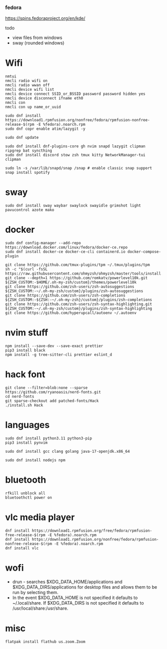 ### fedora

https://spins.fedoraproject.org/en/kde/

todo

- view files from windows
- sway (rounded windows)

# Wifi

```
nmtui
nmcli radio wifi on
nmcli radio wwan off
nmcli device wifi list
nmcli device connect SSID_or_BSSID password password hidden yes
nmcli device disconnect ifname eth0
nmcli con
nmcli con up name_or_uuid
```

```
sudo dnf install https://download1.rpmfusion.org/nonfree/fedora/rpmfusion-nonfree-release-$(rpm -E %fedora).noarch.rpm
sudo dnf copr enable atim/lazygit -y

sudo dnf update

sudo dnf install dnf-plugins-core gh nvim snapd lazygit clipman ripgrep bat syncthing
sudo dnf install discord stow zsh tmux kitty NetworkManager-tui clipman

sudo ln -s /var/lib/snapd/snap /snap # enable classic snap support
snap install spotify
```

# sway

```
sudo dnf install sway waybar swaylock swayidle grimshot light pavucontrol azote mako
```

# docker

```
sudo dnf config-manager --add-repo https://download.docker.com/linux/fedora/docker-ce.repo
sudo dnf install docker-ce docker-ce-cli containerd.io docker-compose-plugin
```

```
git clone https://github.com/tmux-plugins/tpm ~/.tmux/plugins/tpm
sh -c "$(curl -fsSL https://raw.githubusercontent.com/ohmyzsh/ohmyzsh/master/tools/install.sh)"
git clone --depth=1 https://github.com/romkatv/powerlevel10k.git ${ZSH_CUSTOM:-$HOME/.oh-my-zsh/custom}/themes/powerlevel10k
git clone https://github.com/zsh-users/zsh-autosuggestions ${ZSH_CUSTOM:-~/.oh-my-zsh/custom}/plugins/zsh-autosuggestions
git clone https://github.com/zsh-users/zsh-completions ${ZSH_CUSTOM:-${ZSH:-~/.oh-my-zsh}/custom}/plugins/zsh-completions
git clone https://github.com/zsh-users/zsh-syntax-highlighting.git ${ZSH_CUSTOM:-~/.oh-my-zsh/custom}/plugins/zsh-syntax-highlighting
git clone https://github.com/hyperupcall/autoenv ~/.autoenv
```

# nvim stuff

```
npm install --save-dev --save-exact prettier
pip3 install black
npm install -g tree-sitter-cli prettier eslint_d
```

# hack font

```
git clone --filter=blob:none --sparse https://github.com/ryanoasis/nerd-fonts.git
cd nerd-fonts
git sparse-checkout add patched-fonts/Hack
./install.sh Hack
```

# languages

```
sudo dnf install python3.11 python3-pip
pip3 install pynvim

sudo dnf install gcc clang golang java-17-openjdk.x86_64

sudo dnf install nodejs npm
```

# bluetooth

```
rfkill unblock all
bluetoothctl power on
```

# vlc media player

```
dnf install https://download1.rpmfusion.org/free/fedora/rpmfusion-free-release-$(rpm -E %fedora).noarch.rpm
dnf install https://download1.rpmfusion.org/nonfree/fedora/rpmfusion-nonfree-release-$(rpm -E %fedora).noarch.rpm
dnf install vlc
```

# wofi

- drun - searches $XDG_DATA_HOME/applications and $XDG_DATA_DIRS/applications for desktop files and allows them to be run by selecting them.
- In the event $XDG_DATA_HOME is not specified it defaults to ~/.local/share. If $XDG_DATA_DIRS is not specified it defaults to /usr/local/share:/usr/share.

# misc

```
flatpak install flathub us.zoom.Zoom
```
